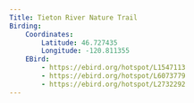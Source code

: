 ```yaml
---
Title: Tieton River Nature Trail
Birding:
    Coordinates:
        Latitude: 46.727435
        Longitude: -120.811355
    EBird:
        - https://ebird.org/hotspot/L1547113
        - https://ebird.org/hotspot/L6073779
        - https://ebird.org/hotspot/L2732292
---
```

